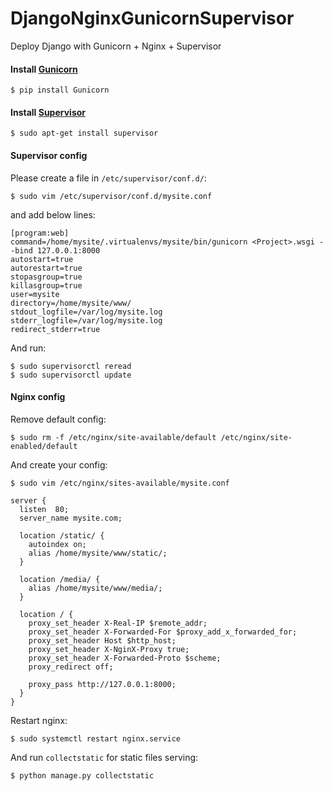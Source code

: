 # DjangoNginxGunicornSupervisor
Deploy Django with Gunicorn + Nginx + Supervisor

#### Install [Gunicorn](http://gunicorn.org/)

```
$ pip install Gunicorn
```

#### Install [Supervisor](http://supervisord.org)
```
$ sudo apt-get install supervisor
```


#### Supervisor config
Please create a file in `/etc/supervisor/conf.d/`:
```
$ sudo vim /etc/supervisor/conf.d/mysite.conf
```

and add below lines:

```
[program:web]
command=/home/mysite/.virtualenvs/mysite/bin/gunicorn <Project>.wsgi --bind 127.0.0.1:8000
autostart=true
autorestart=true
stopasgroup=true
killasgroup=true
user=mysite
directory=/home/mysite/www/
stdout_logfile=/var/log/mysite.log
stderr_logfile=/var/log/mysite.log
redirect_stderr=true

```

And run:
```
$ sudo supervisorctl reread
$ sudo supervisorctl update
```

#### Nginx config
Remove default config:

```
$ sudo rm -f /etc/nginx/site-available/default /etc/nginx/site-enabled/default
```
And create your config:
```
$ sudo vim /etc/nginx/sites-available/mysite.conf
```

```
server {
  listen  80;
  server_name mysite.com;

  location /static/ {
    autoindex on;
    alias /home/mysite/www/static/;
  }

  location /media/ {
    alias /home/mysite/www/media/;
  }

  location / {
    proxy_set_header X-Real-IP $remote_addr;
    proxy_set_header X-Forwarded-For $proxy_add_x_forwarded_for;
    proxy_set_header Host $http_host;
    proxy_set_header X-NginX-Proxy true;
    proxy_set_header X-Forwarded-Proto $scheme;
    proxy_redirect off;

    proxy_pass http://127.0.0.1:8000;
  }
}
```
Restart nginx:
```
$ sudo systemctl restart nginx.service
```

And run `collectstatic` for static files serving:
```
$ python manage.py collectstatic
```



